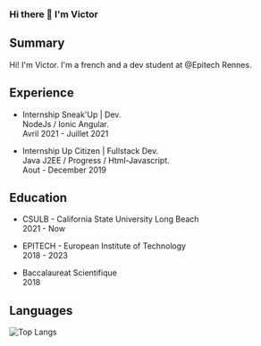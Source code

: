 ### Hi there 👋 I'm Victor

## Summary
Hi! I'm Victor. I'm a french and a dev student at @Epitech Rennes.  

## Experience

* Internship Sneak'Up | Dev.  
NodeJs / Ionic Angular.  
Avril 2021 - Juillet 2021  

* Internship Up Citizen | Fullstack Dev.   
Java J2EE / Progress / Html-Javascript.  
Aout - December 2019  


## Education

* CSULB - California State University Long Beach  
2021 - Now 

* EPITECH - European Institute of Technology  
2018 - 2023 
  
*   Baccalaureat Scientifique  
2018 

## Languages 
![Top Langs](https://github-readme-stats.vercel.app/api/top-langs/?username=Dleyzzex&theme=graywhite&layout=compact&langs_count=6)
